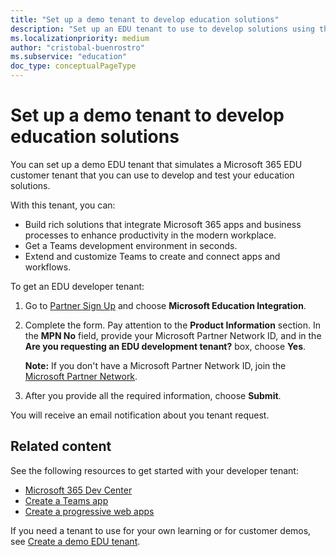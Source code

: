 ```yaml
---
title: "Set up a demo tenant to develop education solutions"
description: "Set up an EDU tenant to use to develop solutions using the Microsoft Graph education API."
ms.localizationpriority: medium
author: "cristobal-buenrostro"
ms.subservice: "education"
doc_type: conceptualPageType
---
```


# Set up a demo tenant to develop education solutions

You can set up a demo EDU tenant that simulates a Microsoft 365 EDU customer tenant that you can use to develop and test your education solutions.

With this tenant, you can:

- Build rich solutions that integrate Microsoft 365 apps and business processes to enhance productivity in the modern workplace.
- Get a Teams development environment in seconds.
- Extend and customize Teams to create and connect apps and workflows.

To get an EDU developer tenant: 

1. Go to [Partner Sign Up](https://aka.ms/edupartnersignup) and choose **Microsoft Education Integration**.

1. Complete the form. Pay attention to the **Product Information** section. In the **MPN No** field, provide your Microsoft Partner Network ID, and in the **Are you requesting an EDU development tenant?** box, choose **Yes**.

    **Note:** If you don't have a Microsoft Partner Network ID, join the [Microsoft Partner Network](/graph/msgraph-onboarding-mpn).

1. After you provide all the required information, choose **Submit**.

You will receive an email notification about you tenant request.

## Related content

See the following resources to get started with your developer tenant:

- [Microsoft 365 Dev Center](https://developer.microsoft.com/en-us/microsoft-365/?utm_source=developermscom)
- [Create a Teams app](https://github.com/microsoft/edu-devcamp/tree/master/HOL/HOL2#ex4)
- [Create a progressive web apps](https://github.com/microsoft/edu-devcamp/tree/master/HOL/HOL3#overview)

If you need a tenant to use for your own learning or for customer demos, see [Create a demo EDU tenant](/graph/msgraph-onboarding-edutenant).

